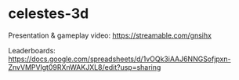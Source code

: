 # celestes-3d
Presentation & gameplay video: https://streamable.com/gnsihx

Leaderboards: https://docs.google.com/spreadsheets/d/1vOQk3iAAJ6NNGSofjpxn-ZnvVMPVlgt09RXnWAKJXL8/edit?usp=sharing
